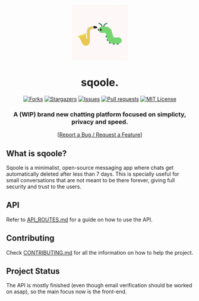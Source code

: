 <div align="center">
	<a href="https://github.com/Brian3647/sqoole">
    <img src=".github/assets/sqoole_logo.png" alt="Logo" width="150" height="150">
</a>
<h1>sqoole.</h1>

[![Forks][forks-shield]][forks-url]
[![Stargazers][stars-shield]][stars-url]
[![Issues][issues-shield]][issues-url]
[![Pull requests][pr-shield]][pr-url]
[![MIT License][license-shield]][license-url]

  <p align="center">
    <h3>A (WIP) brand new chatting platform focused on simplicty, privacy and speed.</h3>
[<a href="https://github.com/Brian3647/sqoole/issues">Report a Bug / Request a Feature</a>]
    </p>

</div>

## **What is sqoole?**

Sqoole is a minimalist, open-source messaging app where chats get automatically deleted after less than 7 days. This is specially useful for small conversations that are not meant to be there forever, giving full security and trust to the users.

## **API**

Refer to [API_ROUTES.md](./API_ROUTES.md) for a guide on how to use the API.

## **Contributing**

Check [CONTRIBUTING.md](./.github/CONTRIBUTING.md) for all the information on how to help the project.

## **Project Status**

The API is mostly finished (even though email verification should be worked on asap), so the main focus now is the front-end.

<!-- Links -->

[contributors-shield]: https://img.shields.io/github/contributors/Brian3647/sqoole.svg?style=for-the-badge
[contributors-url]: https://github.com/Brian3647/sqoole/graphs/contributors
[forks-shield]: https://img.shields.io/github/forks/Brian3647/sqoole.svg?style=for-the-badge
[forks-url]: https://github.com/Brian3647/sqoole/network/members
[stars-shield]: https://img.shields.io/github/stars/Brian3647/sqoole.svg?style=for-the-badge
[stars-url]: https://github.com/Brian3647/sqoole/stargazers
[issues-shield]: https://img.shields.io/github/issues/Brian3647/sqoole.svg?style=for-the-badge
[issues-url]: https://github.com/Brian3647/sqoole/issues
[pr-shield]: https://img.shields.io/github/issues-pr/Brian3647/sqoole.svg?style=for-the-badge
[pr-url]: https://github.com/Brian3647/sqoole/pulls
[license-shield]: https://img.shields.io/github/license/Brian3647/sqoole.svg?style=for-the-badge
[license-url]: https://github.com/Brian3647/sqoole/blob/main/LICENSE

